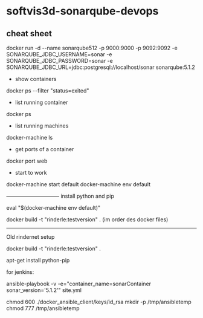 # softvis3d-sonarqube-devops

## cheat sheet

docker run -d --name sonarqube512 -p 9000:9000 -p 9092:9092 -e SONARQUBE_JDBC_USERNAME=sonar -e SONARQUBE_JDBC_PASSWORD=sonar -e SONARQUBE_JDBC_URL=jdbc:postgresql://localhost/sonar sonarqube:5.1.2

- show containers

docker ps --filter "status=exited"

- list running container

docker ps

- list running machines

docker-machine ls

- get ports of a container

docker port web

- start to work

docker-machine start default
docker-machine env default


——————————
install python and pip

eval "$(docker-machine env default)"

docker build -t "rinderle:testversion" . (im order des docker files)

---

Old rindernet setup

docker build -t "rinderle:testversion" .

apt-get install python-pip

for jenkins:

ansible-playbook -v -e="container_name=sonarContainer sonar_version='5.1.2'" site.yml

chmod 600 ./docker_ansible_client/keys/id_rsa
mkdir -p /tmp/ansibletemp
chmod 777 /tmp/ansibletemp
